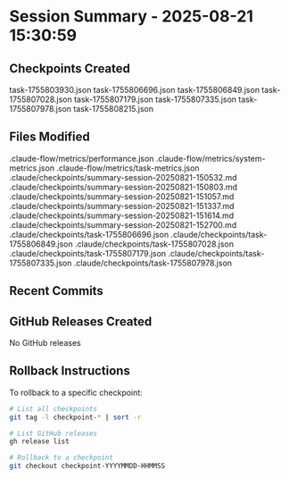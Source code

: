 # Session Summary - 2025-08-21 15:30:59

## Checkpoints Created
task-1755803930.json
task-1755806696.json
task-1755806849.json
task-1755807028.json
task-1755807179.json
task-1755807335.json
task-1755807978.json
task-1755808215.json

## Files Modified
.claude-flow/metrics/performance.json
.claude-flow/metrics/system-metrics.json
.claude-flow/metrics/task-metrics.json
.claude/checkpoints/summary-session-20250821-150532.md
.claude/checkpoints/summary-session-20250821-150803.md
.claude/checkpoints/summary-session-20250821-151057.md
.claude/checkpoints/summary-session-20250821-151337.md
.claude/checkpoints/summary-session-20250821-151614.md
.claude/checkpoints/summary-session-20250821-152700.md
.claude/checkpoints/task-1755806696.json
.claude/checkpoints/task-1755806849.json
.claude/checkpoints/task-1755807028.json
.claude/checkpoints/task-1755807179.json
.claude/checkpoints/task-1755807335.json
.claude/checkpoints/task-1755807978.json

## Recent Commits


## GitHub Releases Created
No GitHub releases

## Rollback Instructions
To rollback to a specific checkpoint:
```bash
# List all checkpoints
git tag -l checkpoint-* | sort -r

# List GitHub releases
gh release list

# Rollback to a checkpoint
git checkout checkpoint-YYYYMMDD-HHMMSS
```
